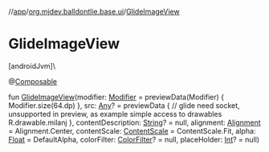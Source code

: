 //[app](../../index.md)/[org.mjdev.balldontlie.base.ui](index.md)/[GlideImageView](-glide-image-view.md)

# GlideImageView

[androidJvm]\

@[Composable](https://developer.android.com/reference/kotlin/androidx/compose/runtime/Composable.html)

fun [GlideImageView](-glide-image-view.md)(modifier: [Modifier](https://developer.android.com/reference/kotlin/androidx/compose/ui/Modifier.html) = previewData(Modifier) { Modifier.size(64.dp) }, src: [Any](https://kotlinlang.org/api/latest/jvm/stdlib/kotlin/-any/index.html)? = previewData {
        // glide need socket, unsupported in preview, as example simple access to drawables
        R.drawable.milanj
    }, contentDescription: [String](https://kotlinlang.org/api/latest/jvm/stdlib/kotlin/-string/index.html)? = null, alignment: [Alignment](https://developer.android.com/reference/kotlin/androidx/compose/ui/Alignment.html) = Alignment.Center, contentScale: [ContentScale](https://developer.android.com/reference/kotlin/androidx/compose/ui/layout/ContentScale.html) = ContentScale.Fit, alpha: [Float](https://kotlinlang.org/api/latest/jvm/stdlib/kotlin/-float/index.html) = DefaultAlpha, colorFilter: [ColorFilter](https://developer.android.com/reference/kotlin/androidx/compose/ui/graphics/ColorFilter.html)? = null, placeHolder: [Int](https://kotlinlang.org/api/latest/jvm/stdlib/kotlin/-int/index.html)? = null)
